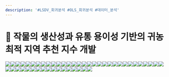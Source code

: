 ```yaml
---
description: '#LSDV_회귀분석 #OLS_회귀분석 #데이터_분석'
---
```


# 🌽 작물의 생산성과 유통 용이성 기반의 귀농 최적 지역 추천 지수 개발

![](<../../../../../.gitbook/assets/Untitled (17).png>)![](<../../../../../.gitbook/assets/Untitled 1 (16).png>)![](<../../../../../.gitbook/assets/Untitled 2 (18).png>)![](<../../../../../.gitbook/assets/Untitled 3 (17).png>)![](<../../../../../.gitbook/assets/Untitled 4 (15).png>)![](<../../../../../.gitbook/assets/Untitled 5 (15).png>)![](<../../../../../.gitbook/assets/Untitled 6 (14).png>)![](<../../../../../.gitbook/assets/Untitled 7 (16).png>)![](<../../../../../.gitbook/assets/Untitled 8 (16).png>)![](<../../../../../.gitbook/assets/Untitled 9 (16).png>)![](<../../../../../.gitbook/assets/Untitled 10 (18).png>)![](<../../../../../.gitbook/assets/Untitled 11 (16).png>)![](<../../../../../.gitbook/assets/Untitled 12 (13).png>)![](<../../../../../.gitbook/assets/Untitled 13 (15).png>)![](<../../../../../.gitbook/assets/Untitled 14 (12).png>)![](<../../../../../.gitbook/assets/Untitled 15 (13).png>)![](<../../../../../.gitbook/assets/Untitled 16 (11).png>)![](<../../../../../.gitbook/assets/Untitled 17 (13).png>)![](<../../../../../.gitbook/assets/Untitled 18 (11).png>)![](<../../../../../.gitbook/assets/Untitled 19 (6).png>)![](<../../../../../.gitbook/assets/Untitled 20 (4).png>)![](<../../../../../.gitbook/assets/Untitled (15).png>)![](<../../../../../.gitbook/assets/Untitled 1 (14).png>)![](<../../../../../.gitbook/assets/Untitled 2 (15).png>)![](<../../../../../.gitbook/assets/Untitled 3 (14).png>)![](<../../../../../.gitbook/assets/Untitled 4 (17).png>)![](<../../../../../.gitbook/assets/Untitled 5 (16).png>)![](<../../../../../.gitbook/assets/Untitled 6 (18).png>)![](<../../../../../.gitbook/assets/Untitled 7 (17).png>)![](<../../../../../.gitbook/assets/Untitled 8 (15).png>)![](<../../../../../.gitbook/assets/Untitled 9 (18).png>)![](<../../../../../.gitbook/assets/Untitled 10 (17).png>)![](<../../../../../.gitbook/assets/Untitled 11 (18).png>)![](<../../../../../.gitbook/assets/Untitled 12 (15).png>)![](<../../../../../.gitbook/assets/Untitled 13 (13).png>)![](<../../../../../.gitbook/assets/Untitled 14 (13).png>)![](<../../../../../.gitbook/assets/Untitled 15 (11).png>)![](<../../../../../.gitbook/assets/Untitled 16 (13).png>)![](<../../../../../.gitbook/assets/Untitled 17 (10).png>)![](<../../../../../.gitbook/assets/Untitled 18 (12).png>)![](<../../../../../.gitbook/assets/Untitled 19 (5).png>)![](<../../../../../.gitbook/assets/Untitled 20 (7).png>)![](<../../../../../.gitbook/assets/image (47).png>)![](<../../../../../.gitbook/assets/image (48).png>)![](<../../../../../.gitbook/assets/image (46).png>)![](<../../../../../.gitbook/assets/image (45).png>)![](<../../../../../.gitbook/assets/image (43).png>)![](<../../../../../.gitbook/assets/image (44).png>)
